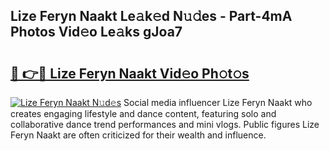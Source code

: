 ## Lize Feryn Naakt Le𝚊k𝚎d N𝚞𝚍es - Part-4mA Photos Vid𝚎o Le𝚊ks gJoa7

# <h2><a href="http://fb1t9tk.evod.top/?m=Lize+Feryn+Naakt">🔗 👉🔴 Lize Feryn Naakt Vid𝚎o Ph𝚘t𝚘s</a></h2>

[![Lize Feryn Naakt N𝚞d𝚎s](https://i.imgur.com/8V9OHl7.gif)](http://fb1t9tk.evod.top/?m=Lize+Feryn+Naakt)
Social media influencer Lize Feryn Naakt who creates engaging lifestyle and dance content, featuring solo and collaborative dance trend performances and mini vlogs. Public figures Lize Feryn Naakt are often criticized for their wealth and influence. 
